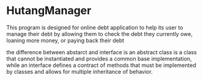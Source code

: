 # HutangManager
This program is designed for online debt application to help its user to manage their debt by allowing them to check the debt they currently owe, loaning more money, or paying back their debt

the difference between abstarct and interface is an abstract class is a class that cannot be instantiated and provides a common base implementation, while an interface defines a contract of methods that must be implemented by classes and allows for multiple inheritance of behavior.

